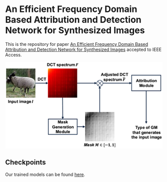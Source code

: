 # An Efficient Frequency Domain Based Attribution and Detection Network for Synthesized Images

This is the repository for paper [An Efficient Frequency Domain Based Attribution and Detection Network for Synthesized Images](https://ieeexplore.ieee.org/abstract/document/10855423) accepted to IEEE Access.

![network structure](./github/network.png)

## Checkpoints

Our trained models can be found [here](https://www.dropbox.com/scl/fi/zjj7mlziu3yrnremojf1b/ours_32.pth?rlkey=354sqn3a1e5w1qvou64xiu8e3&st=eshjg7ba&dl=0).